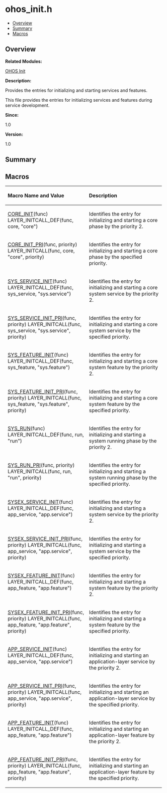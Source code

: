 # ohos\_init.h<a name="ZH-CN_TOPIC_0000001055078113"></a>

-   [Overview](#section446760383165628)
-   [Summary](#section1423954258165628)
-   [Macros](#define-members)

## **Overview**<a name="section446760383165628"></a>

**Related Modules:**

[OHOS Init](OHOS-Init.md)

**Description:**

Provides the entries for initializing and starting services and features. 

This file provides the entries for initializing services and features during service development. 

**Since:**

1.0

**Version:**

1.0

## **Summary**<a name="section1423954258165628"></a>

## Macros<a name="define-members"></a>

<a name="table1844014573165628"></a>
<table><thead align="left"><tr id="row1910596212165628"><th class="cellrowborder" valign="top" width="50%" id="mcps1.1.3.1.1"><p id="p1783331300165628"><a name="p1783331300165628"></a><a name="p1783331300165628"></a>Macro Name and Value</p>
</th>
<th class="cellrowborder" valign="top" width="50%" id="mcps1.1.3.1.2"><p id="p1157592477165628"><a name="p1157592477165628"></a><a name="p1157592477165628"></a>Description</p>
</th>
</tr>
</thead>
<tbody><tr id="row1314013520165628"><td class="cellrowborder" valign="top" width="50%" headers="mcps1.1.3.1.1 "><p id="p1372688202165628"><a name="p1372688202165628"></a><a name="p1372688202165628"></a><a href="OHOS-Init.md#ga97a9cae685c8fe08b3ed438c4de4419d">CORE_INIT</a>(func)   LAYER_INITCALL_DEF(func, core, "core")</p>
</td>
<td class="cellrowborder" valign="top" width="50%" headers="mcps1.1.3.1.2 "><p id="p1322882476165628"><a name="p1322882476165628"></a><a name="p1322882476165628"></a>Identifies the entry for initializing and starting a core phase by the priority 2. </p>
</td>
</tr>
<tr id="row837341741165628"><td class="cellrowborder" valign="top" width="50%" headers="mcps1.1.3.1.1 "><p id="p1811414338165628"><a name="p1811414338165628"></a><a name="p1811414338165628"></a><a href="OHOS-Init.md#ga028481fe849c821d876df662158d5122">CORE_INIT_PRI</a>(func, priority)   LAYER_INITCALL(func, core, "core", priority)</p>
</td>
<td class="cellrowborder" valign="top" width="50%" headers="mcps1.1.3.1.2 "><p id="p832127920165628"><a name="p832127920165628"></a><a name="p832127920165628"></a>Identifies the entry for initializing and starting a core phase by the specified priority. </p>
</td>
</tr>
<tr id="row44864552165628"><td class="cellrowborder" valign="top" width="50%" headers="mcps1.1.3.1.1 "><p id="p929895639165628"><a name="p929895639165628"></a><a name="p929895639165628"></a><a href="OHOS-Init.md#gaeecafaa1e903880d1d8570dc6b09aec7">SYS_SERVICE_INIT</a>(func)   LAYER_INITCALL_DEF(func, sys_service, "sys.service")</p>
</td>
<td class="cellrowborder" valign="top" width="50%" headers="mcps1.1.3.1.2 "><p id="p1401518380165628"><a name="p1401518380165628"></a><a name="p1401518380165628"></a>Identifies the entry for initializing and starting a core system service by the priority 2. </p>
</td>
</tr>
<tr id="row1624741950165628"><td class="cellrowborder" valign="top" width="50%" headers="mcps1.1.3.1.1 "><p id="p1677431341165628"><a name="p1677431341165628"></a><a name="p1677431341165628"></a><a href="OHOS-Init.md#ga8200637c1413a8ddfb2997668d325ba7">SYS_SERVICE_INIT_PRI</a>(func, priority)   LAYER_INITCALL(func, sys_service, "sys.service", priority)</p>
</td>
<td class="cellrowborder" valign="top" width="50%" headers="mcps1.1.3.1.2 "><p id="p1502792000165628"><a name="p1502792000165628"></a><a name="p1502792000165628"></a>Identifies the entry for initializing and starting a core system service by the specified priority. </p>
</td>
</tr>
<tr id="row354866293165628"><td class="cellrowborder" valign="top" width="50%" headers="mcps1.1.3.1.1 "><p id="p921222457165628"><a name="p921222457165628"></a><a name="p921222457165628"></a><a href="OHOS-Init.md#ga0ade3a78723c48748ae5fbbb261538a2">SYS_FEATURE_INIT</a>(func)   LAYER_INITCALL_DEF(func, sys_feature, "sys.feature")</p>
</td>
<td class="cellrowborder" valign="top" width="50%" headers="mcps1.1.3.1.2 "><p id="p1065702614165628"><a name="p1065702614165628"></a><a name="p1065702614165628"></a>Identifies the entry for initializing and starting a core system feature by the priority 2. </p>
</td>
</tr>
<tr id="row47053387165628"><td class="cellrowborder" valign="top" width="50%" headers="mcps1.1.3.1.1 "><p id="p1175846533165628"><a name="p1175846533165628"></a><a name="p1175846533165628"></a><a href="OHOS-Init.md#ga561c8a47e7b929c7300a0c2acb458459">SYS_FEATURE_INIT_PRI</a>(func, priority)   LAYER_INITCALL(func, sys_feature, "sys.feature", priority)</p>
</td>
<td class="cellrowborder" valign="top" width="50%" headers="mcps1.1.3.1.2 "><p id="p1702547607165628"><a name="p1702547607165628"></a><a name="p1702547607165628"></a>Identifies the entry for initializing and starting a core system feature by the specified priority. </p>
</td>
</tr>
<tr id="row401138152165628"><td class="cellrowborder" valign="top" width="50%" headers="mcps1.1.3.1.1 "><p id="p1627235677165628"><a name="p1627235677165628"></a><a name="p1627235677165628"></a><a href="OHOS-Init.md#gaa6d9a034e9ee034240a023e8cb9c2c78">SYS_RUN</a>(func)   LAYER_INITCALL_DEF(func, run, "run")</p>
</td>
<td class="cellrowborder" valign="top" width="50%" headers="mcps1.1.3.1.2 "><p id="p291082090165628"><a name="p291082090165628"></a><a name="p291082090165628"></a>Identifies the entry for initializing and starting a system running phase by the priority 2. </p>
</td>
</tr>
<tr id="row607148218165628"><td class="cellrowborder" valign="top" width="50%" headers="mcps1.1.3.1.1 "><p id="p2066977438165628"><a name="p2066977438165628"></a><a name="p2066977438165628"></a><a href="OHOS-Init.md#ga2371a43afede3e4840893448c9f97843">SYS_RUN_PRI</a>(func, priority)   LAYER_INITCALL(func, run, "run", priority)</p>
</td>
<td class="cellrowborder" valign="top" width="50%" headers="mcps1.1.3.1.2 "><p id="p1117341929165628"><a name="p1117341929165628"></a><a name="p1117341929165628"></a>Identifies the entry for initializing and starting a system running phase by the specified priority. </p>
</td>
</tr>
<tr id="row878790109165628"><td class="cellrowborder" valign="top" width="50%" headers="mcps1.1.3.1.1 "><p id="p1779507720165628"><a name="p1779507720165628"></a><a name="p1779507720165628"></a><a href="OHOS-Init.md#ga0e8322b3ab1975d234bd7275b79ed7eb">SYSEX_SERVICE_INIT</a>(func)   LAYER_INITCALL_DEF(func, app_service, "app.service")</p>
</td>
<td class="cellrowborder" valign="top" width="50%" headers="mcps1.1.3.1.2 "><p id="p12151874165628"><a name="p12151874165628"></a><a name="p12151874165628"></a>Identifies the entry for initializing and starting a system service by the priority 2. </p>
</td>
</tr>
<tr id="row638043908165628"><td class="cellrowborder" valign="top" width="50%" headers="mcps1.1.3.1.1 "><p id="p1670716318165628"><a name="p1670716318165628"></a><a name="p1670716318165628"></a><a href="OHOS-Init.md#gae0c14aff58448d4a428ad55cfee7c89b">SYSEX_SERVICE_INIT_PRI</a>(func, priority)   LAYER_INITCALL(func, app_service, "app.service", priority)</p>
</td>
<td class="cellrowborder" valign="top" width="50%" headers="mcps1.1.3.1.2 "><p id="p1787022192165628"><a name="p1787022192165628"></a><a name="p1787022192165628"></a>Identifies the entry for initializing and starting a system service by the specified priority. </p>
</td>
</tr>
<tr id="row71172530165628"><td class="cellrowborder" valign="top" width="50%" headers="mcps1.1.3.1.1 "><p id="p1347928806165628"><a name="p1347928806165628"></a><a name="p1347928806165628"></a><a href="OHOS-Init.md#ga7e321122cb4bfc41bfd266c39108e7c0">SYSEX_FEATURE_INIT</a>(func)   LAYER_INITCALL_DEF(func, app_feature, "app.feature")</p>
</td>
<td class="cellrowborder" valign="top" width="50%" headers="mcps1.1.3.1.2 "><p id="p1135942665165628"><a name="p1135942665165628"></a><a name="p1135942665165628"></a>Identifies the entry for initializing and starting a system feature by the priority 2. </p>
</td>
</tr>
<tr id="row1098633161165628"><td class="cellrowborder" valign="top" width="50%" headers="mcps1.1.3.1.1 "><p id="p1849481936165628"><a name="p1849481936165628"></a><a name="p1849481936165628"></a><a href="OHOS-Init.md#gabb08dfd40bae014ab94f4a3a0ff2180b">SYSEX_FEATURE_INIT_PRI</a>(func, priority)   LAYER_INITCALL(func, app_feature, "app.feature", priority)</p>
</td>
<td class="cellrowborder" valign="top" width="50%" headers="mcps1.1.3.1.2 "><p id="p1211753165165628"><a name="p1211753165165628"></a><a name="p1211753165165628"></a>Identifies the entry for initializing and starting a system feature by the specified priority. </p>
</td>
</tr>
<tr id="row477919442165628"><td class="cellrowborder" valign="top" width="50%" headers="mcps1.1.3.1.1 "><p id="p1396006311165628"><a name="p1396006311165628"></a><a name="p1396006311165628"></a><a href="OHOS-Init.md#gacd89f8f7d2c1e7490ae285f99f3a9d42">APP_SERVICE_INIT</a>(func)   LAYER_INITCALL_DEF(func, app_service, "app.service")</p>
</td>
<td class="cellrowborder" valign="top" width="50%" headers="mcps1.1.3.1.2 "><p id="p1557395446165628"><a name="p1557395446165628"></a><a name="p1557395446165628"></a>Identifies the entry for initializing and starting an application-layer service by the priority 2. </p>
</td>
</tr>
<tr id="row1213635580165628"><td class="cellrowborder" valign="top" width="50%" headers="mcps1.1.3.1.1 "><p id="p614238130165628"><a name="p614238130165628"></a><a name="p614238130165628"></a><a href="OHOS-Init.md#gac678e25b6b7d9949220139741ffa4233">APP_SERVICE_INIT_PRI</a>(func, priority)   LAYER_INITCALL(func, app_service, "app.service", priority)</p>
</td>
<td class="cellrowborder" valign="top" width="50%" headers="mcps1.1.3.1.2 "><p id="p949544955165628"><a name="p949544955165628"></a><a name="p949544955165628"></a>Identifies the entry for initializing and starting an application-layer service by the specified priority. </p>
</td>
</tr>
<tr id="row936201173165628"><td class="cellrowborder" valign="top" width="50%" headers="mcps1.1.3.1.1 "><p id="p744515108165628"><a name="p744515108165628"></a><a name="p744515108165628"></a><a href="OHOS-Init.md#ga6ae79099e42a2ee7680cc9d5ae4817d6">APP_FEATURE_INIT</a>(func)   LAYER_INITCALL_DEF(func, app_feature, "app.feature")</p>
</td>
<td class="cellrowborder" valign="top" width="50%" headers="mcps1.1.3.1.2 "><p id="p879239619165628"><a name="p879239619165628"></a><a name="p879239619165628"></a>Identifies the entry for initializing and starting an application-layer feature by the priority 2. </p>
</td>
</tr>
<tr id="row1723465332165628"><td class="cellrowborder" valign="top" width="50%" headers="mcps1.1.3.1.1 "><p id="p840134691165628"><a name="p840134691165628"></a><a name="p840134691165628"></a><a href="OHOS-Init.md#ga16168eb42790a913932f1ebd92a76fc1">APP_FEATURE_INIT_PRI</a>(func, priority)   LAYER_INITCALL(func, app_feature, "app.feature", priority)</p>
</td>
<td class="cellrowborder" valign="top" width="50%" headers="mcps1.1.3.1.2 "><p id="p1882536366165628"><a name="p1882536366165628"></a><a name="p1882536366165628"></a>Identifies the entry for initializing and starting an application-layer feature by the specified priority. </p>
</td>
</tr>
</tbody>
</table>

